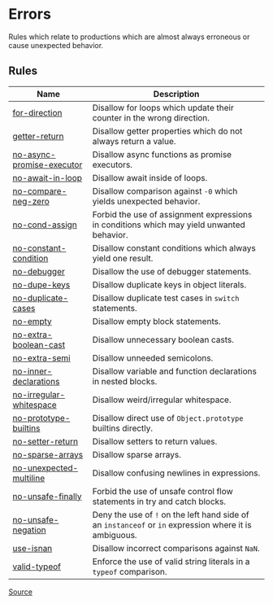 <!--
 generated docs file, do not edit by hand, see xtask/docgen 
-->

# Errors

Rules which relate to productions which are almost always erroneous or cause
unexpected behavior.
## Rules
| Name | Description |
| ---- | ----------- |
| [for-direction](./for-direction.md) | Disallow for loops which update their counter in the wrong direction. |
| [getter-return](./getter-return.md) | Disallow getter properties which do not always return a value. |
| [no-async-promise-executor](./no-async-promise-executor.md) | Disallow async functions as promise executors. |
| [no-await-in-loop](./no-await-in-loop.md) | Disallow await inside of loops. |
| [no-compare-neg-zero](./no-compare-neg-zero.md) | Disallow comparison against `-0` which yields unexpected behavior. |
| [no-cond-assign](./no-cond-assign.md) | Forbid the use of assignment expressions in conditions which may yield unwanted behavior. |
| [no-constant-condition](./no-constant-condition.md) | Disallow constant conditions which always yield one result. |
| [no-debugger](./no-debugger.md) | Disallow the use of debugger statements. |
| [no-dupe-keys](./no-dupe-keys.md) | Disallow duplicate keys in object literals. |
| [no-duplicate-cases](./no-duplicate-cases.md) | Disallow duplicate test cases in `switch` statements. |
| [no-empty](./no-empty.md) | Disallow empty block statements. |
| [no-extra-boolean-cast](./no-extra-boolean-cast.md) | Disallow unnecessary boolean casts. |
| [no-extra-semi](./no-extra-semi.md) | Disallow unneeded semicolons. |
| [no-inner-declarations](./no-inner-declarations.md) | Disallow variable and function declarations in nested blocks. |
| [no-irregular-whitespace](./no-irregular-whitespace.md) | Disallow weird/irregular whitespace. |
| [no-prototype-builtins](./no-prototype-builtins.md) | Disallow direct use of `Object.prototype` builtins directly. |
| [no-setter-return](./no-setter-return.md) | Disallow setters to return values. |
| [no-sparse-arrays](./no-sparse-arrays.md) | Disallow sparse arrays. |
| [no-unexpected-multiline](./no-unexpected-multiline.md) | Disallow confusing newlines in expressions. |
| [no-unsafe-finally](./no-unsafe-finally.md) | Forbid the use of unsafe control flow statements in try and catch blocks. |
| [no-unsafe-negation](./no-unsafe-negation.md) | Deny the use of `!` on the left hand side of an `instanceof` or `in` expression where it is ambiguous. |
| [use-isnan](./use-isnan.md) | Disallow incorrect comparisons against `NaN`. |
| [valid-typeof](./valid-typeof.md) | Enforce the use of valid string literals in a `typeof` comparison. |

[Source](../../../rslint_core/src/groups/errors)